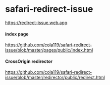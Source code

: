 # safari-redirect-issue

https://redirect-issue.web.app

#### index page
https://github.com/cola119/safari-redirect-issue/blob/master/pages/public/index.html

#### CrossOrigin redirector
https://github.com/cola119/safari-redirect-issue/blob/master/redirector/public/redirect.html
